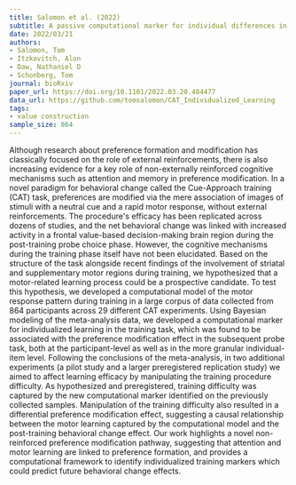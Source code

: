```yaml
---
title: Salomon et al. (2022)
subtitle: A passive computational marker for individual differences in non-reinforced learning
date: 2022/03/21
authors:
- Salomon, Tom
- Itzkovitch, Alon
- Daw, Nathaniel D
- Schonberg, Tom
journal: bioRxiv
paper_url: https://doi.org/10.1101/2022.03.20.484477
data_url: https://github.com/tomsalomon/CAT_Individualized_Learning
tags:
- value construction
sample_size: 864
---
```


Although research about preference formation and modification has classically focused on the role of external reinforcements, there is also increasing evidence for a key role of non-externally reinforced cognitive mechanisms such as attention and memory in preference modification. In a novel paradigm for behavioral change called the Cue-Approach training (CAT) task, preferences are modified via the mere association of images of stimuli with a neutral cue and a rapid motor response, without external reinforcements. The procedure's efficacy has been replicated across dozens of studies, and the net behavioral change was linked with increased activity in a frontal value-based decision-making brain region during the post-training probe choice phase. However, the cognitive mechanisms during the training phase itself have not been elucidated. Based on the structure of the task alongside recent findings of the involvement of striatal and supplementary motor regions during training, we hypothesized that a motor-related learning process could be a prospective candidate. To test this hypothesis, we developed a computational model of the motor response pattern during training in a large corpus of data collected from 864 participants across 29 different CAT experiments. Using Bayesian modeling of the meta-analysis data, we developed a computational marker for individualized learning in the training task, which was found to be associated with the preference modification effect in the subsequent probe task, both at the participant-level as well as in the more granular individual-item level. Following the conclusions of the meta-analysis, in two additional experiments (a pilot study and a larger preregistered replication study) we aimed to affect learning efficacy by manipulating the training procedure difficulty. As hypothesized and preregistered, training difficulty was captured by the new computational marker identified on the previously collected samples. Manipulation of the training difficulty also resulted in a differential preference modification effect, suggesting a causal relationship between the motor learning captured by the computational model and the post-training behavioral change effect. Our work highlights a novel non-reinforced preference modification pathway, suggesting that attention and motor learning are linked to preference formation, and provides a computational framework to identify individualized training markers which could predict future behavioral change effects.
